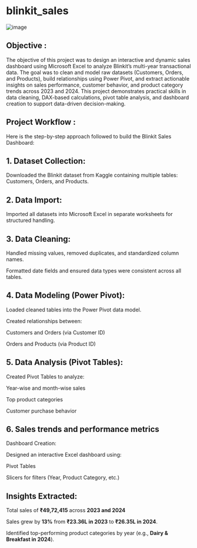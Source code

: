 # blinkit_sales

![image](https://raw.githubusercontent.com/harpreet-kaur87/blinkit_sales/refs/heads/main/image.avif)

## Objective :

The objective of this project was to design an interactive and dynamic sales dashboard using Microsoft Excel to analyze Blinkit’s multi-year transactional data. The goal was to clean and model raw datasets (Customers, Orders, and Products), build relationships using Power Pivot, and extract actionable insights on sales performance, customer behavior, and product category trends across 2023 and 2024. This project demonstrates practical skills in data cleaning, DAX-based calculations, pivot table analysis, and dashboard creation to support data-driven decision-making.

## Project Workflow :
Here is the step-by-step approach followed to build the Blinkit Sales Dashboard:

## 1. Dataset Collection:

Downloaded the Blinkit dataset from Kaggle containing multiple tables: Customers, Orders, and Products.

## 2. Data Import:

Imported all datasets into Microsoft Excel in separate worksheets for structured handling.

## 3. Data Cleaning:

Handled missing values, removed duplicates, and standardized column names.

Formatted date fields and ensured data types were consistent across all tables.

## 4. Data Modeling (Power Pivot):

Loaded cleaned tables into the Power Pivot data model.

Created relationships between:

Customers and Orders (via Customer ID)

Orders and Products (via Product ID)

## 5. Data Analysis (Pivot Tables):

Created Pivot Tables to analyze:

Year-wise and month-wise sales

Top product categories

Customer purchase behavior

## 6. Sales trends and performance metrics

Dashboard Creation:

Designed an interactive Excel dashboard using:

Pivot Tables

Slicers for filters (Year, Product Category, etc.)

## Insights Extracted:

Total sales of **₹49,72,415**  across **2023 and 2024**

Sales grew by **13%** from **₹23.36L in 2023** to **₹26.35L in 2024**.

Identified top-performing product categories by year (e.g., **Dairy & Breakfast in 2024**).

